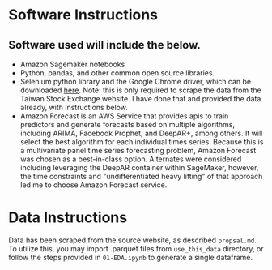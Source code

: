 # Software Instructions
## Software used will include the below.
 - Amazon Sagemaker notebooks
 - Python, pandas, and other common open source libraries.
 - Selenium python library and the Google Chrome driver, which can be downloaded [here](https://sites.google.com/chromium.org/driver/?pli=1). Note: this is only required to scrape the data from the Taiwan Stock Exchange website. I have done that and provided the data already, with instructions below.
 - Amazon Forecast is an AWS Service that provides apis to train predictors and generate forecasts based on multiple algorithms, including ARIMA, Facebook Prophet, and DeepAR+, among others. It will select the best algorithm for each individual times series. Because this is a multivariate panel time series forecasting problem, Amazon Forecast was chosen as a best-in-class option. Alternates were considered including leveraging the DeepAR container within SageMaker, however, the time constraints and "undifferentiated heavy lifting" of that approach led me to choose Amazon Forecast service.

# Data Instructions
Data has been scraped from the source website, as described `propsal.md`. To utilize this, you may import .parquet files from `use_this_data` directory, or follow the steps provided in `01-EDA.ipynb` to generate a single dataframe.